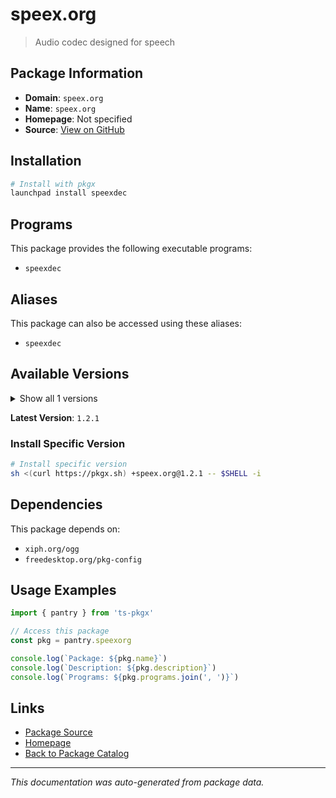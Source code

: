 # speex.org

> Audio codec designed for speech

## Package Information

- **Domain**: `speex.org`
- **Name**: `speex.org`
- **Homepage**: Not specified
- **Source**: [View on GitHub](https://github.com/pkgxdev/pantry/tree/main/projects/speex.org/package.yml)

## Installation

```bash
# Install with pkgx
launchpad install speexdec
```

## Programs

This package provides the following executable programs:

- `speexdec`

## Aliases

This package can also be accessed using these aliases:

- `speexdec`

## Available Versions

<details>
<summary>Show all 1 versions</summary>

- `1.2.1`

</details>

**Latest Version**: `1.2.1`

### Install Specific Version

```bash
# Install specific version
sh <(curl https://pkgx.sh) +speex.org@1.2.1 -- $SHELL -i
```

## Dependencies

This package depends on:

- `xiph.org/ogg`
- `freedesktop.org/pkg-config`

## Usage Examples

```typescript
import { pantry } from 'ts-pkgx'

// Access this package
const pkg = pantry.speexorg

console.log(`Package: ${pkg.name}`)
console.log(`Description: ${pkg.description}`)
console.log(`Programs: ${pkg.programs.join(', ')}`)
```

## Links

- [Package Source](https://github.com/pkgxdev/pantry/tree/main/projects/speex.org/package.yml)
- [Homepage](#)
- [Back to Package Catalog](../package-catalog.md)

---

*This documentation was auto-generated from package data.*
